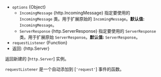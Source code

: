<!-- YAML
added: v0.1.13
changes:
  - version: v9.6.0
    pr-url: https://github.com/nodejs/node/pull/15752
    description: The `options` argument is supported now.
-->
* `options` {Object}
  * `IncomingMessage` {http.IncomingMessage} 指定要使用的 `IncomingMessage` 类。用于扩展原始的 `IncomingMessage`。**默认值:** `IncomingMessage`。
  * `ServerResponse` {http.ServerResponse} 指定要使用的 `ServerResponse` 类。用于扩展原始 `ServerResponse`。**默认值:** `ServerResponse`。
* `requestListener` {Function}
* 返回: {http.Server}

返回新建的 [`http.Server`] 实例。

`requestListener` 是一个自动添加到 [`'request'`] 事件的函数。


